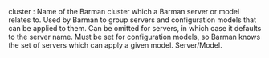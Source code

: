 cluster
:   Name of the Barman cluster which a Barman server or model relates to. Used
    by Barman to group servers and configuration models that can be applied to
    them. Can be omitted for servers, in which case it defaults to the server
    name. Must be set for configuration models, so Barman knows the set of
    servers which can apply a given model. Server/Model.
